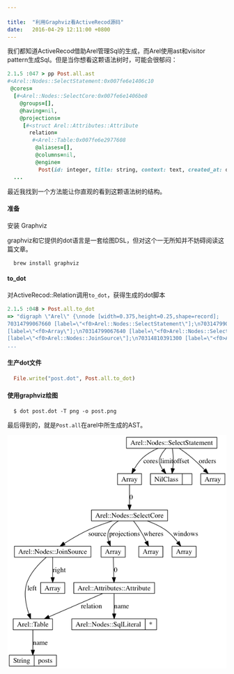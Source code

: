 ```yaml
---

title:  "利用Graphviz看ActiveRecod源码"
date:   2016-04-29 12:11:00 +0800
---
```


我们都知道ActiveRecod借助Arel管理Sql的生成，而Arel使用ast和visitor pattern生成Sql。但是当你想看这颗语法树时，可能会很郁闷：

~~~ Ruby
2.1.5 :047 > pp Post.all.ast
#<Arel::Nodes::SelectStatement:0x007fe6e1406c10
 @cores=
  [#<Arel::Nodes::SelectCore:0x007fe6e1406be8
    @groups=[],
    @having=nil,
    @projections=
     [#<struct Arel::Attributes::Attribute
       relation=
        #<Arel::Table:0x007fe6e2977608
         @aliases=[],
         @columns=nil,
         @engine=
          Post(id: integer, title: string, context: text, created_at: datetime, updated_at: datetime),
  ...
~~~

最近我找到一个方法能让你直观的看到这颗语法树的结构。

#### 准备

安装 Graphviz

graphviz和它提供的dot语言是一套绘图DSL，但对这个一无所知并不妨碍阅读这篇文章。

~~~
  brew install graphviz
~~~

#### to_dot

对ActiveRecod::Relation调用`to_dot`，获得生成的dot脚本

~~~ Ruby
2.1.5 :048 > Post.all.to_dot
=> "digraph \"Arel\" {\nnode [width=0.375,height=0.25,shape=record];
70314799067660 [label=\"<f0>Arel::Nodes::SelectStatement\"];\n70314799067500
[label=\"<f0>Array\"];\n70314799067640 [label=\"<f0>Arel::Nodes::SelectCore\"];\n70314799067620
[label=\"<f0>Arel::Nodes::JoinSource\"];\n70314810391300 [label=\"<f0>Arel::Table\"];\n70314810391580
...
~~~

#### 生产dot文件

~~~ Ruby
  File.write("post.dot", Post.all.to_dot)
~~~

#### 使用graphviz绘图

~~~
  $ dot post.dot -T png -o post.png
~~~

最后得到的，就是`Post.all`在arel中所生成的AST。

<img src="/images/post.png"/>
